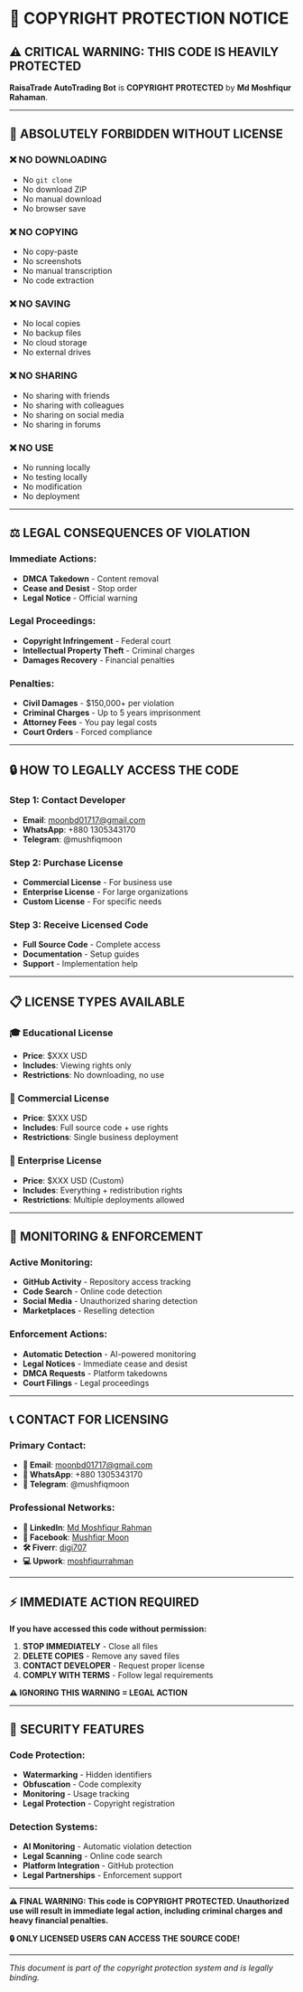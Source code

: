 # 🚨 COPYRIGHT PROTECTION NOTICE

## ⚠️ **CRITICAL WARNING: THIS CODE IS HEAVILY PROTECTED**

**RaisaTrade AutoTrading Bot** is **COPYRIGHT PROTECTED** by **Md Moshfiqur Rahaman**.

---

## 🚫 **ABSOLUTELY FORBIDDEN WITHOUT LICENSE**

### ❌ **NO DOWNLOADING**
- No `git clone`
- No download ZIP
- No manual download
- No browser save

### ❌ **NO COPYING**
- No copy-paste
- No screenshots
- No manual transcription
- No code extraction

### ❌ **NO SAVING**
- No local copies
- No backup files
- No cloud storage
- No external drives

### ❌ **NO SHARING**
- No sharing with friends
- No sharing with colleagues
- No sharing on social media
- No sharing in forums

### ❌ **NO USE**
- No running locally
- No testing locally
- No modification
- No deployment

---

## ⚖️ **LEGAL CONSEQUENCES OF VIOLATION**

### **Immediate Actions:**
- **DMCA Takedown** - Content removal
- **Cease and Desist** - Stop order
- **Legal Notice** - Official warning

### **Legal Proceedings:**
- **Copyright Infringement** - Federal court
- **Intellectual Property Theft** - Criminal charges
- **Damages Recovery** - Financial penalties

### **Penalties:**
- **Civil Damages** - $150,000+ per violation
- **Criminal Charges** - Up to 5 years imprisonment
- **Attorney Fees** - You pay legal costs
- **Court Orders** - Forced compliance

---

## 🔒 **HOW TO LEGALLY ACCESS THE CODE**

### **Step 1: Contact Developer**
- **Email**: moonbd01717@gmail.com
- **WhatsApp**: +880 1305343170
- **Telegram**: @mushfiqmoon

### **Step 2: Purchase License**
- **Commercial License** - For business use
- **Enterprise License** - For large organizations
- **Custom License** - For specific needs

### **Step 3: Receive Licensed Code**
- **Full Source Code** - Complete access
- **Documentation** - Setup guides
- **Support** - Implementation help

---

## 📋 **LICENSE TYPES AVAILABLE**

### **🎓 Educational License**
- **Price**: $XXX USD
- **Includes**: Viewing rights only
- **Restrictions**: No downloading, no use

### **💼 Commercial License**
- **Price**: $XXX USD
- **Includes**: Full source code + use rights
- **Restrictions**: Single business deployment

### **🏢 Enterprise License**
- **Price**: $XXX USD (Custom)
- **Includes**: Everything + redistribution rights
- **Restrictions**: Multiple deployments allowed

---

## 🚨 **MONITORING & ENFORCEMENT**

### **Active Monitoring:**
- **GitHub Activity** - Repository access tracking
- **Code Search** - Online code detection
- **Social Media** - Unauthorized sharing detection
- **Marketplaces** - Reselling detection

### **Enforcement Actions:**
- **Automatic Detection** - AI-powered monitoring
- **Legal Notices** - Immediate cease and desist
- **DMCA Requests** - Platform takedowns
- **Court Filings** - Legal proceedings

---

## 📞 **CONTACT FOR LICENSING**

### **Primary Contact:**
- **📧 Email**: moonbd01717@gmail.com
- **📱 WhatsApp**: +880 1305343170
- **📱 Telegram**: @mushfiqmoon

### **Professional Networks:**
- **💼 LinkedIn**: [Md Moshfiqur Rahman](https://www.linkedin.com/in/md-moshfiqur-rahman-951039232/)
- **📘 Facebook**: [Mushfiqr Moon](https://www.facebook.com/mushfiqr.moon)
- **🛠️ Fiverr**: [digi707](https://www.fiverr.com/sellers/digi707)
- **💻 Upwork**: [moshfiqurrahman](https://upwork.com/freelancers/moshfiqurrahman)

---

## ⚡ **IMMEDIATE ACTION REQUIRED**

**If you have accessed this code without permission:**

1. **STOP IMMEDIATELY** - Close all files
2. **DELETE COPIES** - Remove any saved files
3. **CONTACT DEVELOPER** - Request proper license
4. **COMPLY WITH TERMS** - Follow legal requirements

**⚠️ IGNORING THIS WARNING = LEGAL ACTION**

---

## 🔐 **SECURITY FEATURES**

### **Code Protection:**
- **Watermarking** - Hidden identifiers
- **Obfuscation** - Code complexity
- **Monitoring** - Usage tracking
- **Legal Protection** - Copyright registration

### **Detection Systems:**
- **AI Monitoring** - Automatic violation detection
- **Legal Scanning** - Online code search
- **Platform Integration** - GitHub protection
- **Legal Partnerships** - Enforcement support

---

**⚠️ FINAL WARNING: This code is COPYRIGHT PROTECTED. Unauthorized use will result in immediate legal action, including criminal charges and heavy financial penalties.**

**🔒 ONLY LICENSED USERS CAN ACCESS THE SOURCE CODE!**

---

*This document is part of the copyright protection system and is legally binding.*
